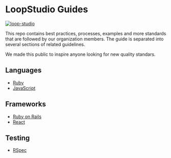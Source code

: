 # LoopStudio Guides

[![loop-studio][logo]][website]

[logo]: https://loopstud.io/wp-content/uploads/2019/05/logoblack.png
[website]: https://loopstudio.dev

This repo contains best practices, processes, examples and more standards that are followed by our organization members. The guide is separated into several sections of related guidelines.

We made this public to inspire anyone looking for new quality standars.

## Languages
* [Ruby](./ruby)
* [JavaScript](./javascript)

## Frameworks
* [Ruby on Rails](./ruby/rails)
* [React](./javascript/react)

## Testing
* [RSpec](./ruby/rspec)

